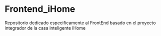 # Frontend_iHome
Repositorio dedicado especificamente al FrontEnd basado en el proyecto integrador de la casa inteligente iHome
